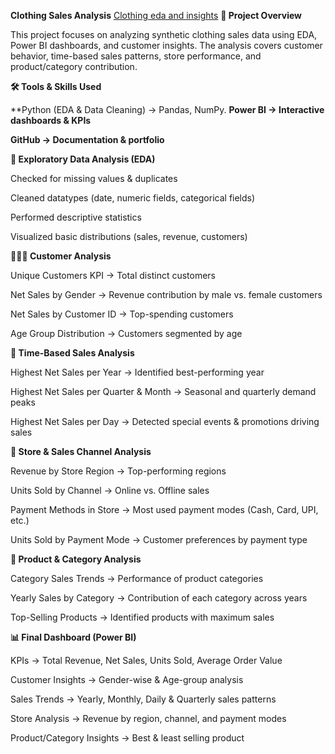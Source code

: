 **Clothing Sales Analysis** <a href="https://github.com/chandusaigari/clothing-sales-insights/blob/main/2.salescloth.pbix">Clothing eda and insights</a>
**📌 Project Overview**

This project focuses on analyzing synthetic clothing sales data using EDA, Power BI dashboards, and customer insights. The analysis covers customer behavior, time-based sales patterns, store performance, and product/category contribution.

**🛠 Tools & Skills Used**

**Python (EDA & Data Cleaning) → Pandas, NumPy.
**Power BI → Interactive dashboards & KPIs**

**GitHub → Documentation & portfolio**

**🔎 Exploratory Data Analysis (EDA)**

Checked for missing values & duplicates

Cleaned datatypes (date, numeric fields, categorical fields)

Performed descriptive statistics

Visualized basic distributions (sales, revenue, customers)

**🧑‍🤝‍🧑 Customer Analysis**

Unique Customers KPI → Total distinct customers

Net Sales by Gender → Revenue contribution by male vs. female customers

Net Sales by Customer ID → Top-spending customers

Age Group Distribution → Customers segmented by age

**📅 Time-Based Sales Analysis**

Highest Net Sales per Year → Identified best-performing year

Highest Net Sales per Quarter & Month → Seasonal and quarterly demand peaks

Highest Net Sales per Day → Detected special events & promotions driving sales

**🏬 Store & Sales Channel Analysis**

Revenue by Store Region → Top-performing regions

Units Sold by Channel → Online vs. Offline sales

Payment Methods in Store → Most used payment modes (Cash, Card, UPI, etc.)

Units Sold by Payment Mode → Customer preferences by payment type

**👕 Product & Category Analysis**

Category Sales Trends → Performance of product categories

Yearly Sales by Category → Contribution of each category across years

Top-Selling Products → Identified products with maximum sales

**📊 Final Dashboard (Power BI)**

KPIs → Total Revenue, Net Sales, Units Sold, Average Order Value

Customer Insights → Gender-wise & Age-group analysis

Sales Trends → Yearly, Monthly, Daily & Quarterly sales patterns

Store Analysis → Revenue by region, channel, and payment modes

Product/Category Insights → Best & least selling product
